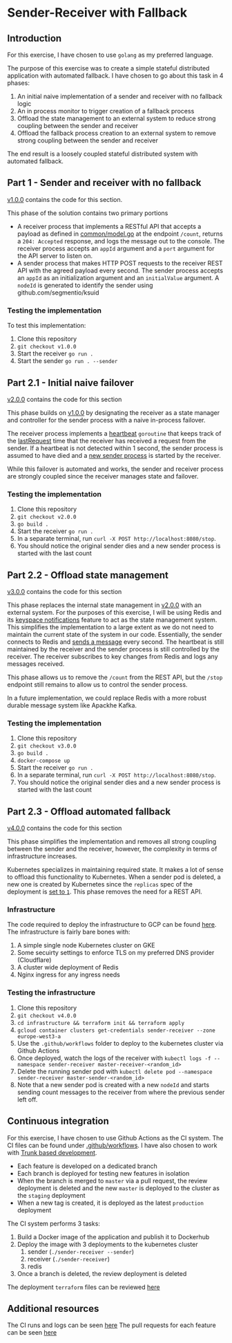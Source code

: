 # Sender-Receiver with Fallback

## Introduction
For this exercise, I have chosen to use `golang` as my preferred language.

The purpose of this exercise was to create a simple stateful distributed application with automated fallback.
I have chosen to go about this task in 4 phases:

  1. An initial naive implementation of a sender and receiver with no fallback logic
  1. An in process monitor to trigger creation of a fallback process
  1. Offload the state management to an external system to reduce strong coupling between the sender and receiver
  1. Offload the fallback process creation to an external system to remove strong coupling between the sender and receiver

The end result is a loosely coupled stateful distributed system with automated fallback.

## Part 1 - Sender and receiver with no fallback
[v1.0.0](https://github.com/barathvk/sender-receiver/tree/v1.0.0) contains the code for this section.

This phase of the solution contains two primary portions
  * A receiver process that implements a RESTful API that accepts a payload as defined in [common/model.go](common/model.go) at the endpoint `/count`, returns a `204: Accepted` response, and logs the message out to the console. The receiver process accepts an `appId` argument and a `port` argument for the API server to listen on.
  * A sender process that makes HTTP POST requests to the receiver REST API with the agreed payload every second. The sender process accepts an `appId` as an initialization argument and an `initialValue` argument. A `nodeId` is generated to identify the sender using github.com/segmentio/ksuid

### Testing the implementation
To test this implementation:

  1. Clone this repository
  1. `git checkout v1.0.0`
  1. Start the receiver `go run .`
  1. Start the sender `go run . --sender`

## Part 2.1 - Initial naive failover
[v2.0.0](https://github.com/barathvk/sender-receiver/tree/v2.0.0) contains the code for this section

This phase builds on [v1.0.0](https://github.com/barathvk/sender-receiver/tree/v1.0.0) by designating the receiver as a state manager and controller for the sender process with a naive in-process failover.

The receiver process implements a [heartbeat](https://github.com/barathvk/sender-receiver/blob/82e094b9dc31ebc57884bcce38b518304bc03d38/receiver/receiver.go#L29) `goroutine` that keeps track of the [lastRequest](https://github.com/barathvk/sender-receiver/blob/82e094b9dc31ebc57884bcce38b518304bc03d38/receiver/receiver.go#L15) time that the receiver has received a request from the sender. If a heartbeat is not detected within 1 second, the sender process is assumed to have died and a [new sender process](https://github.com/barathvk/sender-receiver/blob/82e094b9dc31ebc57884bcce38b518304bc03d38/receiver/receiver.go#L19) is started by the receiver.

While this failover is automated and works, the sender and receiver process are strongly coupled since the receiver manages state and failover.

### Testing the implementation

  1. Clone this repository
  1. `git checkout v2.0.0`
  1. `go build .`
  1. Start the receiver `go run .`
  1. In a separate terminal, run `curl -X POST http://localhost:8080/stop`.
  1. You should notice the original sender dies and a new sender process is started with the last count

## Part 2.2 - Offload state management

[v3.0.0](https://github.com/barathvk/sender-receiver/tree/v3.0.0) contains the code for this section

This phase replaces the internal state management in [v2.0.0](https://github.com/barathvk/sender-receiver/tree/v2.0.0) with an external system. For the purposes of this exercise, I will be using Redis and its [keyspace notifications](https://redis.io/topics/notifications) feature to act as the state management system. This simplifies the implementation to a large extent as we do not need to maintain the current state of the system in our code. Essentially, the sender connects to Redis and [sends a message](https://github.com/barathvk/sender-receiver/blob/40d0dcaea085850fbb2e79fbe5241f42e8e11cf7/sender/sender.go#L13) every second. The heartbeat is still maintained by the receiver and the sender process is still controlled by the receiver. The receiver subscribes to key changes from Redis and logs any messages received.

This phase allows us to remove the `/count` from the REST API, but the `/stop` endpoint still remains to allow us to control the sender process.

In a future implementation, we could replace Redis with a more robust durable message system like Apackhe Kafka.

### Testing the implementation

  1. Clone this repository
  1. `git checkout v3.0.0`
  1. `go build .`
  1. `docker-compose up`
  1. Start the receiver `go run .`
  1. In a separate terminal, run `curl -X POST http://localhost:8080/stop`.
  1. You should notice the original sender dies and a new sender process is started with the last count

## Part 2.3 - Offload automated fallback

[v4.0.0](https://github.com/barathvk/sender-receiver/tree/v4.0.0) contains the code for this section

This phase simplifies the implementation and removes all strong coupling between the sender and the receiver, however, the complexity in terms of infrastructure increases.

Kubernetes specializes in maintaining required state. It makes a lot of sense to offload this functionality to Kubernetes. When a sender pod is deleted, a new one is created by Kubernetes since the `replicas` spec of the deployment is [set to `1`](https://github.com/barathvk/sender-receiver/blob/edf5f2d18226908b6fce041458eddd4ecada5c55/deploy/sender.tf#L7).
This phase removes the need for a REST API.

### Infrastructure
The code required to deploy the infrastructure to GCP can be found [here](https://github.com/barathvk/sender-receiver/tree/v4.0.0/infrastructure). The infrastructure is fairly bare bones with:

  1. A simple single node Kubernetes cluster on GKE
  1. Some secuirty settings to enforce TLS on my preferred DNS provider (Cloudflare)
  1. A cluster wide deployment of Redis
  1. Nginx ingress for any ingress needs

### Testing the infrastructure

  1. Clone this repository
  1. `git checkout v4.0.0`
  1. `cd infrastructure && terraform init && terraform apply`
  1. `gcloud container clusters get-credentials sender-receiver --zone europe-west3-a`
  1. Use the `.github/workflows` folder to deploy to the kubernetes cluster via Github Actions
  1. Once deployed, watch the logs of the receiver with `kubectl logs -f --namespace sender-receiver master-receiver-<random_id>`
  1. Delete the running sender pod with `kubectl delete pod --namespace sender-receiver master-sender-<random_id>`
  1. Note that a new sender pod is created with a new `nodeId` and starts sending count messages to the receiver from where the previous sender left off.

## Continuous integration

For this exercise, I have chosen to use Github Actions as the CI system. The CI files can be found under [.github/workflows](https://github.com/barathvk/sender-receiver/tree/v4.0.0/.github/workflows). I have also chosen to work with [Trunk based development](https://trunkbaseddevelopment.com/).

  * Each feature is developed on a dedicated branch
  * Each branch is deployed for testing new features in isolation
  * When the branch is merged to `master` via a pull request, the review deployment is deleted and the new `master` is deployed to the cluster as the `staging` deployment
  * When a new tag is created, it is deployed as the latest `production` deployment

The CI system performs 3 tasks:

  1. Build a Docker image of the application and publish it to Dockerhub
  1. Deploy the image with 3 deployments to the kubernetes cluster
      1. sender (`./sender-receiver --sender`)
      2. receiver (`./sender-receiver`)
      3. redis
  1. Once a branch is deleted, the review deployment is deleted

The deployment `terraform` files can be reviewed [here](https://github.com/barathvk/sender-receiver/tree/v4.0.0/deploy)

## Additional resources

The CI runs and logs can be seen [here](https://github.com/barathvk/sender-receiver/actions)
The pull requests for each feature can be seen [here](https://github.com/barathvk/sender-receiver/pulls?q=is%3Apr+is%3Aclosed)